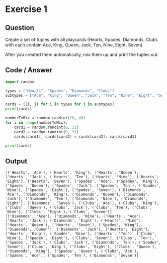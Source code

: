 # Exercise 1

## Question 
Create a set of tuples with all playcards (Hearts, Spades, Diamonds, Clubs with each contain Ace, King, Queen, Jack, 
Ten, Nine, Eight, Seven).

After you created them automatically, mix them up and print the tuples out. 

## Code / Answer
```python
import random

types = ["Hearts", "Spades", "Diamonds", "Clubs"]
subtypes = ["Ace", "King", "Queen", "Jack", "Ten", "Nine", "Eight", "Seven"]

cards = [(i, j) for i in types for j in subtypes]
print(cards)

numberToMix = random.randint(20, 40)
for i in range(numberToMix):
    card1 = random.randint(0, 31)
    card2 = random.randint(0, 31)
    cards[card1], cards[card2] = cards[card2], cards[card1]

print(cards)
```

## Output
    [('Hearts', 'Ace'), ('Hearts', 'King'), ('Hearts', 'Queen'), ('Hearts', 'Jack'), ('Hearts', 'Ten'), ('Hearts', 'Nine'), ('Hearts', 'Eight'), ('Hearts', 'Seven'), ('Spades', 'Ace'), ('Spades', 'King'), ('Spades', 'Queen'), ('Spades', 'Jack'), ('Spades', 'Ten'), ('Spades', 'Nine'), ('Spades', 'Eight'), ('Spades', 'Seven'), ('Diamonds', 'Ace'), ('Diamonds', 'King'), ('Diamonds', 'Queen'), ('Diamonds', 'Jack'), ('Diamonds', 'Ten'), ('Diamonds', 'Nine'), ('Diamonds', 'Eight'), ('Diamonds', 'Seven'), ('Clubs', 'Ace'), ('Clubs', 'King'), ('Clubs', 'Queen'), ('Clubs', 'Jack'), ('Clubs', 'Ten'), ('Clubs', 'Nine'), ('Clubs', 'Eight'), ('Clubs', 'Seven')]
    [('Diamonds', 'Ace'), ('Diamonds', 'Nine'), ('Hearts', 'Ace'), ('Hearts', 'Jack'), ('Diamonds', 'Eight'), ('Hearts', 'Nine'), ('Hearts', 'Queen'), ('Hearts', 'Seven'), ('Spades', 'King'), ('Diamonds', 'Queen'), ('Diamonds', 'Jack'), ('Hearts', 'Eight'), ('Hearts', 'King'), ('Spades', 'Nine'), ('Hearts', 'Ten'), ('Clubs', 'Nine'), ('Spades', 'Eight'), ('Clubs', 'Seven'), ('Clubs', 'Ten'), ('Spades', 'Jack'), ('Clubs', 'Jack'), ('Diamonds', 'Ten'), ('Spades', 'Seven'), ('Clubs', 'King'), ('Clubs', 'Eight'), ('Clubs', 'Queen'), ('Diamonds', 'King'), ('Spades', 'Queen'), ('Clubs', 'Ace'), ('Spades', 'Ace'), ('Spades', 'Ten'), ('Diamonds', 'Seven')]
